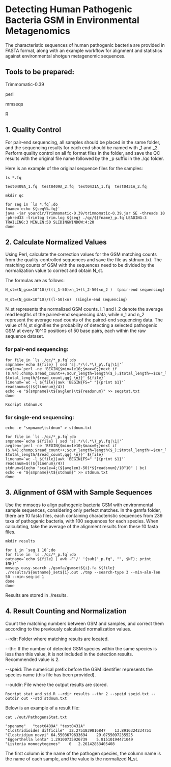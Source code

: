 # Detecting Human Pathogenic Bacteria GSM in Environmental Metagenomics

The characteristic sequences of human pathogenic bacteria are provided in FASTA format, along with an example workflow for alignment and statistics against environmental shotgun metagenomic sequences.

## Tools to be prepared:

Trimmomatic-0.39

perl

mmseqs

R

## 1. Quality Control

For pair-end sequencing, all samples should be placed in the same folder, and the sequencing results for each end should be named with _1 and _2. Perform quality control on all fq format files in the folder, and save the QC results with the original file name followed by the _p suffix in the ./qc folder.


Here is an example of the original sequence files for the samples:

```
ls *.fq

test0409A_1.fq  test0409A_2.fq  test0431A_1.fq  test0431A_2.fq

mkdir qc

for seq in `ls *.fq`;do
fname=`echo ${seq%%.fq}`
java -jar yourdir/Trimmomatic-0.39/trimmomatic-0.39.jar SE -threads 10 -phred33 -trimlog trim.log ${seq} ./qc/${fname}_p.fq LEADING:3 TRAILING:3 MINLEN:50 SLIDINGWINDOW:4:20
done

``` 


## 2. Calculate Normalized Values

Using Perl, calculate the correction values for the GSM matching counts from the quality-controlled sequences and save the file as stdnum.txt. The matching counts of GSM with the sequences need to be divided by the normalization value to correct and obtain N_st.

The formulas are as follows:

``` 
N_st=(N_gsm×10^10)/((l_1-50)×n_1+(l_2-50)×n_2 )  (pair-end sequencing)

N_st=(N_gsm×10^10)/((l-50)×n) （single-end sequencing）

``` 
N_st represents the normalized GSM counts. l_1 and l_2 denote the average read lengths of the paired-end sequencing data, while n_1 and n_2 represent the average read counts of the paired-end sequencing data. The value of N_st signifies the probability of detecting a selected pathogenic GSM at every 10^10 positions of 50 base pairs, each within the raw sequence dataset. 


### for pair-end sequencing:
``` 
for file in `ls ./qc/*_p.fq`;do
smpname=`echo ${file} | sed 's|.*/\(.*\)_p\.fq|\1|'`
avglen=`perl -ne 'BEGIN{$min=1e10;$max=0;}next if ($.%4);chomp;$read_count++;$cur_length=length($_);$total_length+=$cur_length;END{print $total_length/$read_count,qq{ \n}}' ${file}`
linenum=`wc -l ${file}|awk 'BEGIN{FS=" "}{print $1}'`
readsnum=$((${linenum}/4))
echo -e "${smpname}\t${avglen}\t${readsnum}" >> seqstat.txt
done

Rscript stdnum.R

``` 

### for single-end sequencing:

``` 
echo -e "smpname\tstdnum" > stdnum.txt

for file in `ls ./qc/*_p.fq`;do
smpname=`echo ${file} | sed 's|.*/\(.*\)_p\.fq|\1|'`
avglen=`perl -ne 'BEGIN{$min=1e10;$max=0;}next if ($.%4);chomp;$read_count++;$cur_length=length($_);$total_length+=$cur_length;END{print $total_length/$read_count,qq{ \n}}' ${file}`
linenum=`wc -l ${file}|awk 'BEGIN{FS=" "}{print $1}'`
readsnum=$((${linenum}/4))
stdnum=$(echo "scale=4;(${avglen}-50)*${readsnum}/10^10" | bc)
echo -e "${smpname}\t${stdnum}" >> stdnum.txt
done

``` 


## 3. Alignment of GSM with Sample Sequences

Use the mmseqs to align pathogenic bacteria GSM with environmental sample sequences, considering only perfect matches. In the gsmfa folder, there are 10 fasta files, each containing characteristic sequences from 239 taxa of pathogenic bacteria, with 100 sequences for each species. When calculating, take the average of the alignment results from these 10 fasta files.

``` 
mkdir results

for i in `seq 1 10`;do
for file in `ls ./qc/*_p.fq`;do
outname=`echo ${file} | awk -F'/' '{sub("_p.fq", "", $NF); print $NF}'`
mmseqs easy-search ./gsmfa/gsmset${i}.fa ${file} ./results/${outname}_set${i}.out ./tmp --search-type 3 --min-aln-len 50 --min-seq-id 1 
done
done

``` 

Results are stored in ./results.

## 4. Result Counting and Normalization

Count the matching numbers between GSM and samples, and correct them according to the previously calculated normalization values.

--rdir: Folder where matching results are located.

--thr: If the number of detected GSM species within the same species is less than this value, it is not included in the detection results. Recommended value is 2.

--speid: The numerical prefix before the GSM identifier represents the species name (this file has been provided).

--outdir: File where the output results are stored.

``` 
Rscript stat_and_std.R --rdir results --thr 2 --speid speid.txt --outdir out --std stdnum.txt
``` 

Below is an example of a result file:

``` 
cat ./out/PathogensStat.txt

"spename"	"test0409A"	"test0431A"
"Clostridioides difficile"	32.2751839816847	13.8916324234751
"Clostridium novyi"	64.5503679633694	29.0755097235525
"Eggerthella lenta"	1.29100735926739	5.81510194471049
"Listeria monocytogenes"	0	2.26142853405408
``` 

The first column is the name of the pathogen species, the column name is the name of each sample, and the value is the normalized N_st.
